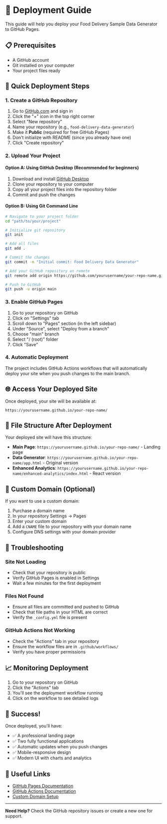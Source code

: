 # 🚀 Deployment Guide

This guide will help you deploy your Food Delivery Sample Data Generator to GitHub Pages.

## 📋 Prerequisites

- A GitHub account
- Git installed on your computer
- Your project files ready

## 🎯 Quick Deployment Steps

### 1. Create a GitHub Repository

1. Go to [GitHub.com](https://github.com) and sign in
2. Click the "+" icon in the top right corner
3. Select "New repository"
4. Name your repository (e.g., `food-delivery-data-generator`)
5. Make it **Public** (required for free GitHub Pages)
6. Don't initialize with README (since you already have one)
7. Click "Create repository"

### 2. Upload Your Project

#### Option A: Using GitHub Desktop (Recommended for beginners)
1. Download and install [GitHub Desktop](https://desktop.github.com/)
2. Clone your repository to your computer
3. Copy all your project files into the repository folder
4. Commit and push the changes

#### Option B: Using Git Command Line
```bash
# Navigate to your project folder
cd "path/to/your/project"

# Initialize git repository
git init

# Add all files
git add .

# Commit the changes
git commit -m "Initial commit: Food Delivery Data Generator"

# Add your GitHub repository as remote
git remote add origin https://github.com/yourusername/your-repo-name.git

# Push to GitHub
git push -u origin main
```

### 3. Enable GitHub Pages

1. Go to your repository on GitHub
2. Click on "Settings" tab
3. Scroll down to "Pages" section (in the left sidebar)
4. Under "Source", select "Deploy from a branch"
5. Choose "main" branch
6. Select "/ (root)" folder
7. Click "Save"

### 4. Automatic Deployment

The project includes GitHub Actions workflows that will automatically deploy your site when you push changes to the main branch.

## 🌐 Access Your Deployed Site

Once deployed, your site will be available at:
```
https://yourusername.github.io/your-repo-name/
```

## 📁 File Structure After Deployment

Your deployed site will have this structure:
- **Main Page**: `https://yourusername.github.io/your-repo-name/` - Landing page
- **Data Generator**: `https://yourusername.github.io/your-repo-name/app.html` - Original version
- **Enhanced Analytics**: `https://yourusername.github.io/your-repo-name/enhanced-analytics/index.html` - React version

## 🔧 Custom Domain (Optional)

If you want to use a custom domain:

1. Purchase a domain name
2. In your repository Settings → Pages
3. Enter your custom domain
4. Add a `CNAME` file to your repository with your domain name
5. Configure DNS settings with your domain provider

## 🚨 Troubleshooting

### Site Not Loading
- Check that your repository is public
- Verify GitHub Pages is enabled in Settings
- Wait a few minutes for the first deployment

### Files Not Found
- Ensure all files are committed and pushed to GitHub
- Check that file paths in your HTML are correct
- Verify the `_config.yml` file is present

### GitHub Actions Not Working
- Check the "Actions" tab in your repository
- Ensure the workflow files are in `.github/workflows/`
- Verify you have proper permissions

## 📈 Monitoring Deployment

1. Go to your repository on GitHub
2. Click the "Actions" tab
3. You'll see the deployment workflow running
4. Click on the workflow to see detailed logs

## 🎉 Success!

Once deployed, you'll have:
- ✅ A professional landing page
- ✅ Two fully functional applications
- ✅ Automatic updates when you push changes
- ✅ Mobile-responsive design
- ✅ Modern UI with charts and analytics

## 🔗 Useful Links

- [GitHub Pages Documentation](https://pages.github.com/)
- [GitHub Actions Documentation](https://docs.github.com/en/actions)
- [Custom Domain Setup](https://docs.github.com/en/pages/configuring-a-custom-domain-for-your-github-pages-site)

---

**Need Help?** Check the GitHub repository issues or create a new one for support. 